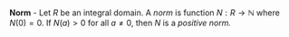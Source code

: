 **Norm** - Let $R$ be an integral domain. A *norm* is function $N:R \rightarrow \mathbb{N}$ where $N(0) = 0.$ If $N(a) > 0$ for all $a \neq 0,$ then $N$ is a *positive norm.*